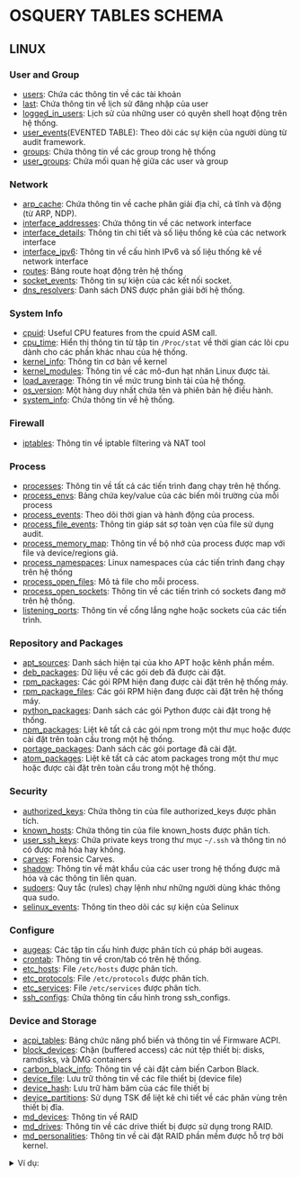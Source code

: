 # OSQUERY TABLES SCHEMA

## LINUX
### User and Group
- [users](Linux.md#users): Chứa các thông tin về các tài khoản
- [last](Linux.md#last): Chứa thông tin về lịch sử đăng nhập của user
- [logged_in_users](Linux.md#logged_in_users): Lịch sử của những user có quyên shell hoạt động trên hệ thống.
- [user_events]()(EVENTED TABLE): Theo dõi các sự kiện của người dùng từ audit framework.
- [groups](Linux.md#groups): Chứa thông tin về các group trong hệ thống
- [user_groups](Linux.md#user_groups): Chứa mối quan hệ giữa các user và group



### Network
- [arp_cache](Linux.md#arp_cache): Chứa thông tin về cache phân giải địa chỉ, cả tĩnh và động (từ ARP, NDP).
- [interface_addresses](Linux.md#interface_addresses): Chứa thông tin về các network interface
- [interface_details](Linux.md#interface_details): Thông tin chi tiết và số liệu thống kê của các network interface
- [interface_ipv6](Linux.md#interface_ipv6): Thông tin về cấu hình IPv6 và số liệu thống kê về network interface
- [routes](Linux.md#routes): Bảng route hoạt động trên hệ thống
- [socket_events](Linux.md#socket_events): Thông tin sự kiện của các kết nối socket.
- [dns_resolvers](Linux.md#dns_resolvers): Danh sách DNS được phân giải bởi hệ thống.



### System Info
- [cpuid](Linux.md#cpuid): Useful CPU features from the cpuid ASM call.
- [cpu_time](Linux.md#cpu_time): Hiển thị thông tin từ tập tin `/Proc/stat` về thời gian các lõi cpu dành cho các phần khác nhau của hệ thống.
- [kernel_info](Linux.md#kernel_info): Thông tin cơ bản về kernel
- [kernel_modules](Linux.md#kernel_modules): Thông tin về các mô-đun hạt nhân Linux được tải.
- [load_average](Linux.md#load_average): Thông tin về mức trung bình tải của hệ thống.
- [os_version](Linux.md#os_version): Một hàng duy nhất chứa tên và phiên bản hệ điều hành.
- [system_info](Linux.md#system_info): Chứa thông tin về hệ thống.



### Firewall
- [iptables](Linux.md#iptables): Thông tin về iptable filtering và NAT tool



### Process
- [processes](Linux.md#processes): Thông tin về tất cả các tiến trình đang chạy trên hệ thống.
- [process_envs](Linux.md#process_envs): Bảng chứa key/value của các biến môi trường của mỗi process
- [process_events](Linux.md#process_events): Theo dõi thời gian và hành động của process.
- [process_file_events](Linux.md#process_file_events): Thông tin giáp sát sợ toàn vẹn của file sử dụng audit.
- [process_memory_map](Linux.md#process_memory_map): Thông tin về bộ nhớ của process được map với file và device/regions giả.
- [process_namespaces](Linux.md#process_namespaces): Linux namespaces của các tiến trình đang chạy trên hệ thống
- [process_open_files](Linux.md#process_open_files): Mô tả file cho mỗi process.
- [process_open_sockets](Linux.md#process_open_sockets): Thông tin về các tiến trình có sockets đang mở trên hệ thống.
- [listening_ports](Linux.md#listening_ports): Thông tin về cổng lắng nghe hoặc sockets của các tiến trình.



### Repository and Packages
- [apt_sources](Linux.md#apt_sources): Danh sách hiện tại của kho APT hoặc kênh phần mềm.
- [deb_packages](Linux.md#deb_packages): Dữ liệu về các gói deb đã được cài đặt.
- [rpm_packages](Linux.md#rpm_packages): Các gói RPM hiện đang được cài đặt trên hệ thống máy.
- [rpm_package_files](Linux.md#rpm_package_files): Các gói RPM hiện đang được cài đặt trên hệ thống máy.
- [python_packages](Linux.md#python_packages): Danh sách các gói Python được cài đặt trong hệ thống.
- [npm_packages](Linux.md#npm_packages): Liệt kê tất cả các gói npm trong một thư mục hoặc được cài đặt trên toàn cầu trong một hệ thống.
- [portage_packages](Linux.md#portage_packages): Danh sách các gói portage đã cài đặt.
- [atom_packages](Linux.md#atom_packages): Liệt kê tất cả các atom packages trong một thư mục hoặc được cài đặt trên toàn cầu trong một hệ thống.



### Security
- [authorized_keys](Linux.md#authorized_keys): Chứa thông tin của file authorized_keys được phân tích.
- [known_hosts](Linux.md#known_hosts): Chứa thông tin của file known_hosts được phân tích.
- [user_ssh_keys](Linux.md#user_ssh_keys): Chứa private keys trong thư mục `~/.ssh` và thông tin nó có được mã hóa hay không.
- [carves](Linux.md#carves): Forensic Carves.
- [shadow](Linux.md#shadow): Thông tin về mật khẩu của các user trong hệ thống được mã hóa và các thông tin liên quan.
- [sudoers](Linux.md#sudoers): Quy tắc (rules) chạy lệnh như những người dùng khác thông qua sudo.
- [selinux_events](Linux.md#selinux_events): Thông tin theo dõi các sự kiện của Selinux



### Configure
- [augeas](Linux.md#augeas): Các tập tin cấu hình được phân tích cú pháp bởi augeas.
- [crontab](Linux.md#crontab): Thông tin về cron/tab có trên hệ thống.
- [etc_hosts](Linux.md#etc_hosts): File `/etc/hosts` được phân tích.
- [etc_protocols](Linux.md#etc_protocols): File `/etc/protocols` được phân tích.
- [etc_services](Linux.md#etc_services): File `/etc/services` được phân tích.
- [ssh_configs](Linux.md#ssh_configs): Chứa thông tin cấu hình trong ssh_configs.



### Device and Storage
- [acpi_tables](Linux.md#acpi_tables): Bảng chức năng phổ biến và thông tin về Firmware ACPI.
- [block_devices](Linux.md#block_devices): Chặn (buffered access) các nút tệp thiết bị: disks, ramdisks, và DMG containers
- [carbon_black_info](Linux.md#carbon_black_info): Thông tin về cài đặt cảm biến Carbon Black.
- [device_file](Linux.md#device_file): Lưu trữ thông tin về các file thiết bị (device file)
- [device_hash](Linux.md#device_hash): Lưu trữ hàm băm của các file thiết bị
- [device_partitions](Linux.md#device_partitions): Sử dụng TSK để liệt kê chi tiết về các phân vùng trên thiết bị đĩa.
- [md_devices](Linux.md#md_devices): Thông tin về RAID
- [md_drives](Linux.md#md_drives): Thông tin về các drive thiết bị được sử dụng trong RAID.
- [md_personalities](Linux.md#md_personalities): Thông tin về cài đặt RAID phần mềm được hỗ trợ bởi kernel.



<details>
<summary>Ví dụ:</summary>

```

```
</details>